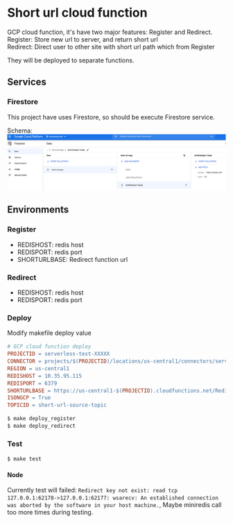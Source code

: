 # Short url cloud function

GCP cloud function, it's have two major features: Register and Redirect.  
Register: Store new url to server, and return short url  
Redirect: Direct user to other site with short url path which from Register  

They will be deployed to separate functions.  

## Services

### Firestore

This project have uses Firestore, so should be execute Firestore service.  

Schema:  
![firestore_schema.png](images/firestore_schema.png)  


## Environments

### Register

* REDISHOST: redis host
* REDISPORT: redis port
* SHORTURLBASE: Redirect function url

### Redirect

* REDISHOST: redis host
* REDISPORT: redis port

### Deploy

Modify makefile deploy value  

```makefile
# GCP cloud function deploy
PROJECTID = serverless-test-XXXXX
CONNECTOR = projects/$(PROJECTID)/locations/us-central1/connectors/serverless-connector
REGION = us-central1
REDISHOST = 10.35.95.115
REDISPORT = 6379
SHORTURLBASE = https://us-central1-$(PROJECTID).cloudfunctions.net/Redirect/
ISONGCP = True
TOPICID = short-url-source-topic
```

```cmd
$ make deploy_register
$ make deploy_redirect
```

### Test

```cmd
$ make test
```

#### Node

Currently test will failed: `Redirect key not exist: read tcp 127.0.0.1:62178->127.0.0.1:62177: wsarecv: An established connection was aborted by the software in your host machine.`, Maybe miniredis call too more times during testing.
